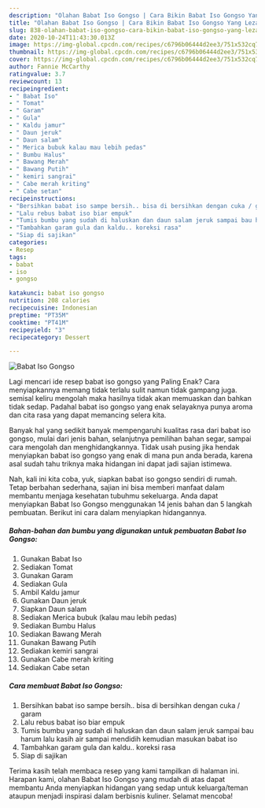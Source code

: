```yaml
---
description: "Olahan Babat Iso Gongso | Cara Bikin Babat Iso Gongso Yang Lezat"
title: "Olahan Babat Iso Gongso | Cara Bikin Babat Iso Gongso Yang Lezat"
slug: 838-olahan-babat-iso-gongso-cara-bikin-babat-iso-gongso-yang-lezat
date: 2020-10-24T11:43:30.013Z
image: https://img-global.cpcdn.com/recipes/c6796b06444d2ee3/751x532cq70/babat-iso-gongso-foto-resep-utama.jpg
thumbnail: https://img-global.cpcdn.com/recipes/c6796b06444d2ee3/751x532cq70/babat-iso-gongso-foto-resep-utama.jpg
cover: https://img-global.cpcdn.com/recipes/c6796b06444d2ee3/751x532cq70/babat-iso-gongso-foto-resep-utama.jpg
author: Fannie McCarthy
ratingvalue: 3.7
reviewcount: 13
recipeingredient:
- " Babat Iso"
- " Tomat"
- " Garam"
- " Gula"
- " Kaldu jamur"
- " Daun jeruk"
- " Daun salam"
- " Merica bubuk kalau mau lebih pedas"
- " Bumbu Halus"
- " Bawang Merah"
- " Bawang Putih"
- " kemiri sangrai"
- " Cabe merah kriting"
- " Cabe setan"
recipeinstructions:
- "Bersihkan babat iso sampe bersih.. bisa di bersihkan dengan cuka / garam"
- "Lalu rebus babat iso biar empuk"
- "Tumis bumbu yang sudah di haluskan dan daun salam jeruk sampai bau harum lalu kasih air sampai mendidih kemudian masukan babat iso"
- "Tambahkan garam gula dan kaldu.. koreksi rasa"
- "Siap di sajikan"
categories:
- Resep
tags:
- babat
- iso
- gongso

katakunci: babat iso gongso 
nutrition: 208 calories
recipecuisine: Indonesian
preptime: "PT35M"
cooktime: "PT41M"
recipeyield: "3"
recipecategory: Dessert

---
```



![Babat Iso Gongso](https://img-global.cpcdn.com/recipes/c6796b06444d2ee3/751x532cq70/babat-iso-gongso-foto-resep-utama.jpg)

Lagi mencari ide resep babat iso gongso yang Paling Enak? Cara menyiapkannya memang tidak terlalu sulit namun tidak gampang juga. semisal keliru mengolah maka hasilnya tidak akan memuaskan dan bahkan tidak sedap. Padahal babat iso gongso yang enak selayaknya punya aroma dan cita rasa yang dapat memancing selera kita.

Banyak hal yang sedikit banyak mempengaruhi kualitas rasa dari babat iso gongso, mulai dari jenis bahan, selanjutnya pemilihan bahan segar, sampai cara mengolah dan menghidangkannya. Tidak usah pusing jika hendak menyiapkan babat iso gongso yang enak di mana pun anda berada, karena asal sudah tahu triknya maka hidangan ini dapat jadi sajian istimewa.




Nah, kali ini kita coba, yuk, siapkan babat iso gongso sendiri di rumah. Tetap berbahan sederhana, sajian ini bisa memberi manfaat dalam membantu menjaga kesehatan tubuhmu sekeluarga. Anda dapat menyiapkan Babat Iso Gongso menggunakan 14 jenis bahan dan 5 langkah pembuatan. Berikut ini cara dalam menyiapkan hidangannya.

<!--inarticleads1-->

##### Bahan-bahan dan bumbu yang digunakan untuk pembuatan Babat Iso Gongso:

1. Gunakan  Babat Iso
1. Sediakan  Tomat
1. Gunakan  Garam
1. Sediakan  Gula
1. Ambil  Kaldu jamur
1. Gunakan  Daun jeruk
1. Siapkan  Daun salam
1. Sediakan  Merica bubuk (kalau mau lebih pedas)
1. Sediakan  Bumbu Halus
1. Sediakan  Bawang Merah
1. Gunakan  Bawang Putih
1. Sediakan  kemiri sangrai
1. Gunakan  Cabe merah kriting
1. Sediakan  Cabe setan




<!--inarticleads2-->

##### Cara membuat Babat Iso Gongso:

1. Bersihkan babat iso sampe bersih.. bisa di bersihkan dengan cuka / garam
1. Lalu rebus babat iso biar empuk
1. Tumis bumbu yang sudah di haluskan dan daun salam jeruk sampai bau harum lalu kasih air sampai mendidih kemudian masukan babat iso
1. Tambahkan garam gula dan kaldu.. koreksi rasa
1. Siap di sajikan




Terima kasih telah membaca resep yang kami tampilkan di halaman ini. Harapan kami, olahan Babat Iso Gongso yang mudah di atas dapat membantu Anda menyiapkan hidangan yang sedap untuk keluarga/teman ataupun menjadi inspirasi dalam berbisnis kuliner. Selamat mencoba!
